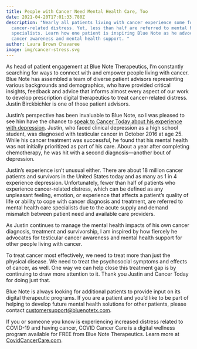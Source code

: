 ```yaml
---
title: People with Cancer Need Mental Health Care, Too
date: 2021-04-20T17:01:33.780Z
description: "Nearly all patients living with cancer experience some form of
  cancer-related distress. Yet, less than half are referred to mental health
  specialists. Learn how one patient is inspiring Blue Note as he advocates for
  cancer awareness and mental health support. "
author: Laura Brown Chavaree
image: img/cancer-stress.svg
---
```

As head of patient engagement at Blue Note Therapeutics, I’m constantly searching for ways to connect with and empower people living with cancer. Blue Note has assembled a team of diverse patient advisors representing various backgrounds and demographics, who have provided critical insights, feedback and advice that informs almost every aspect of our work to develop prescription digital therapeutics to treat cancer-related distress. Justin Birckbichler is one of those patient advisors. 

Justin’s perspective has been invaluable to Blue Note, so I was pleased to see him have the chance to [speak to Cancer Today about his experience with depression](https://www.cancertodaymag.org/Pages/Winter2020-2021/Getting-Serious-About-Depression.aspx?utm_source=email&utm_medium=salesforce&utm_campaign=ct-enews-march21). Justin, who faced clinical depression as a high school student, was diagnosed with testicular cancer in October 2016 at age 25. While his cancer treatment was successful, he found that his mental health was not initially prioritized as part of his care. About a year after completing chemotherapy, he was hit with a second diagnosis—another bout of depression.

Justin’s experience isn’t unusual either. There are about 18 million cancer patients and survivors in the United States today and as many as 1 in 4 experience depression. Unfortunately, fewer than half of patients who experience cancer-related distress, which can be defined as any unpleasant feeling, emotion, or experience that affects a patient’s quality of life or ability to cope with cancer diagnosis and treatment, are referred to mental health care specialists due to the acute supply and demand mismatch between patient need and available care providers.

As Justin continues to manage the mental health impacts of his own cancer diagnosis, treatment and survivorship, I am inspired by how fiercely he advocates for testicular cancer awareness and mental health support for other people living with cancer.

To treat cancer most effectively, we need to treat more than just the physical disease. We need to treat the psychosocial symptoms and effects of cancer, as well. One way we can help close this treatment gap is by continuing to draw more attention to it. Thank you Justin and Cancer Today for doing just that. 

Blue Note is always looking for additional patients to provide input on its digital therapeutic programs. If you are a patient and you’d like to be part of helping to develop future mental health solutions for other patients, please contact customersupport@bluenotetx.com.  [](<customersupport@bluenotetx.com >)

If you or someone you know is experiencing increased distress related to COVID-19 and having cancer, COVID Cancer Care is a digital wellness program available for FREE from Blue Note Therapeutics. Learn more at [CovidCancerCare.com](https://covidcancercare.com/).